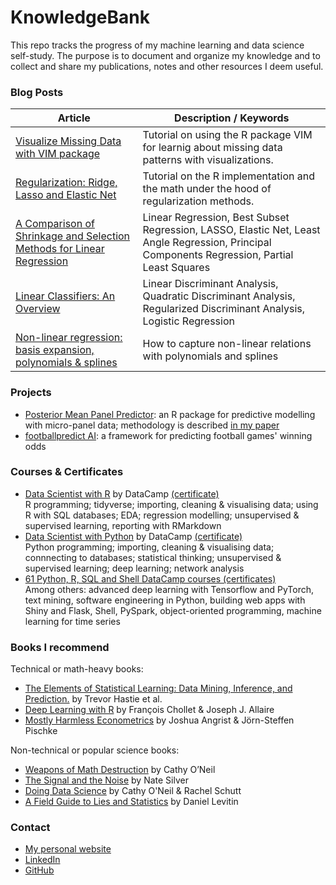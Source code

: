 # KnowledgeBank
This repo tracks the progress of my machine learning and data science self-study. The purpose is to document and organize my knowledge and to collect and share my publications, notes and other resources I deem useful.

### Blog Posts

|Article|Description / Keywords|
|---|---|
|[Visualize Missing Data with VIM package](https://www.datacamp.com/community/tutorials/visualize-data-vim-package)|Tutorial on using the R package VIM for learnig about missing data patterns with visualizations.|
|[Regularization: Ridge, Lasso and Elastic Net](https://www.datacamp.com/community/tutorials/tutorial-ridge-lasso-elastic-net)|Tutorial on the R implementation and the math under the hood of regularization methods.|
|[A Comparison of Shrinkage and Selection Methods for Linear Regression](https://towardsdatascience.com/a-comparison-of-shrinkage-and-selection-methods-for-linear-regression-ee4dd3a71f16)|Linear Regression, Best Subset Regression, LASSO, Elastic Net, Least Angle Regression, Principal Components Regression, Partial Least Squares|
|[Linear Classifiers: An Overview](https://towardsdatascience.com/linear-classifiers-an-overview-e121135bd3bb)|Linear Discriminant Analysis, Quadratic Discriminant Analysis, Regularized Discriminant Analysis, Logistic Regression|
|[Non-linear regression: basis expansion, polynomials & splines](https://towardsdatascience.com/non-linear-regression-basis-expansion-polynomials-splines-2d7adb2cc226)|How to capture non-linear relations with polynomials and splines|

### Projects
-   [Posterior Mean Panel Predictor](https://www.rdocumentation.org/packages/pmpp): an R package for predictive modelling with micro-panel data; methodology is described [in my paper](https://thesis.eur.nl/pub/42668)
-   [footballpredict AI](https://github.com/MichalOleszak/footballpredict): a framework for predicting football games' winning odds

### Courses & Certificates
- 	[Data Scientist with R](https://www.datacamp.com/tracks/data-scientist-with-r?version=1) by DataCamp [(certificate)](https://github.com/MichalOleszak/KnowledgeBank/blob/master/certificates/data_scientist_with_r.pdf)
<br/>R programming; tidyverse; importing, cleaning & visualising data; using R with SQL databases; EDA; regression modelling; unsupervised & supervised learning, reporting with RMarkdown 
- 	[Data Scientist with Python](https://www.datacamp.com/tracks/data-scientist-with-python?version=1) by DataCamp [(certificate)](https://github.com/MichalOleszak/KnowledgeBank/blob/master/certificates/data_scientist_with_python.pdf)
<br/>Python programming; importing, cleaning & visualising data; connnecting to databases; statistical thinking; unsupervised & supervised learning; deep learning; network analysis
-   [61 Python, R, SQL and Shell DataCamp courses (certificates)](https://github.com/MichalOleszak/KnowledgeBank/tree/master/certificates/individual_datacamp_courses)
<br/> Among others: advanced deep learning with Tensorflow and PyTorch, text mining, software engineering in Python, building web apps with Shiny and Flask, Shell, PySpark, object-oriented programming, machine learning for time series

### Books I recommend
Technical or math-heavy books:
- 	[The Elements of Statistical Learning: Data Mining, Inference, and Prediction.](https://web.stanford.edu/~hastie/Papers/ESLII.pdf) by Trevor Hastie et al.
- 	[Deep Learning with R](https://www.manning.com/books/deep-learning-with-r) by François Chollet & Joseph J. Allaire
-   [Mostly Harmless Econometrics](https://www.researchgate.net/publication/51992844_Mostly_Harmless_Econometrics_An_Empiricist's_Companion) by Joshua Angrist & Jörn-Steffen Pischke

Non-technical or popular science books:
- 	[Weapons of Math Destruction](http://crownpublishing.com/archives/news/weapons-math-destruction-cathy-oneil#.XIPdgbhCdPY) by Cathy O’Neil
-   [The Signal and the Noise](https://www.penguinrandomhouse.com/books/305826/the-signal-and-the-noise-by-nate-silver/9780143125082/) by Nate Silver
-   [Doing Data Science](http://shop.oreilly.com/product/0636920028529.do) by Cathy O'Neil & Rachel Schutt
-   [A Field Guide to Lies and Statistics](https://www.penguin.co.uk/books/288/288885/a-field-guide-to-lies-and-statistics/9780241974872.html) by Daniel Levitin

### Contact
- [My personal website](https://michaloleszak.github.io/)
- [LinkedIn](https://www.linkedin.com/in/michal-oleszak/)
- [GitHub](https://github.com/MichalOleszak)
